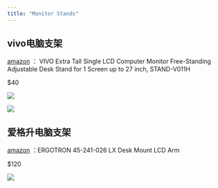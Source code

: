 ```yaml
---
title: "Monitor Stands"
---
```


## vivo电脑支架

[amazon](https://www.amazon.ca/dp/B073ZNHRS5?ref_=cm_sw_r_cp_ud_dp_M5WWWMDMP2MAAB792GF0) ：
VIVO Extra Tall Single LCD Computer Monitor Free-Standing Adjustable Desk Stand for 1 Screen up to 27 inch, STAND-V011H

$40

![](/sell/pics/vivo1.jpg)

![](/sell/pics/vivo2.jpg)


## 爱格升电脑支架
[amazon](https://www.amazon.ca/gp/product/B00358RIRC/ref=ppx_yo_dt_b_search_asin_title?ie=UTF8&psc=1) ：ERGOTRON 45-241-026 LX Desk Mount LCD Arm

$120 

![](/sell/pics/erg.jpg)

